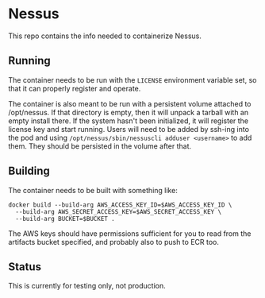 # Nessus

This repo contains the info needed to containerize Nessus.  

## Running

The container needs to be run with the `LICENSE` environment variable set, so that
it can properly register and operate.

The container is also meant to be run with a persistent volume attached to /opt/nessus.
If that directory is empty, then it will unpack a tarball
with an empty install there.  If the system hasn't been initialized, it will register the license key
and start running.  Users will need to be added by ssh-ing into the pod and using
`/opt/nessus/sbin/nessuscli adduser <username>` to add them.  They should be persisted in the volume
after that.

## Building

The container needs to be built with something like:
```
docker build --build-arg AWS_ACCESS_KEY_ID=$AWS_ACCESS_KEY_ID \
  --build-arg AWS_SECRET_ACCESS_KEY=$AWS_SECRET_ACCESS_KEY \
  --build-arg BUCKET=$BUCKET .
```

The AWS keys should have permissions sufficient for you to read from the artifacts bucket specified,
and probably also to push to ECR too.

## Status

This is currently for testing only, not production.
